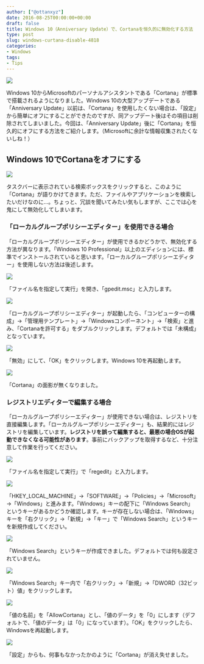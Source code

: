 ```yaml
---
author: ["@ottanxyz"]
date: 2016-08-25T00:00:00+00:00
draft: false
title: Windows 10（Anniversary Update）で、Cortanaを恒久的に無効化する方法
type: post
slug: windows-curtana-disable-4818
categories:
- Windows
tags:
- Tips
---
```


![](160825-57be4460f2674.jpg)






Windows 10からMicrosoftのパーソナルアシスタントである「Cortana」が標準で搭載されるようになりました。Windows 10の大型アップデートである「Anniversary Update」以前は、「Cortana」を使用したくない場合は、「設定」から簡単にオフにすることができたのですが、同アップデート後はその項目は削除されてしまいました。今回は、「Anniversary Update」後に「Cortana」を恒久的にオフにする方法をご紹介します。（Microsoftに余計な情報収集されたくないしね！）





## Windows 10でCortanaをオフにする





![](160825-57be446c7eb7c.png)






タスクバーに表示されている検索ボックスをクリックすると、このように「Cortana」が語りかけてきます。ただ、ファイルやアプリケーションを検索したいだけなのに…。ちょっと、冗談を聞いてみたい気もしますが、ここでは心を鬼にして無効化してしまいます。





### 「ローカルグループポリシーエディター」を使用できる場合





「ローカルグループポリシーエディター」が使用できるかどうかで、無効化する方法が異なります。「Windows 10 Professional」以上のエディションには、標準でインストールされていると思います。「ローカルグループポリシーエディター」を使用しない方法は後述します。





![](160825-57be44714d6a2.png)






「ファイル名を指定して実行」を開き、「gpedit.msc」と入力します。





![](160825-57be44763736a.png)






「ローカルグループポリシーエディター」が起動したら、「コンピューターの構成」→「管理用テンプレート」→「Windowsコンポーネント」→「検索」と進み、「Cortanaを許可する」をダブルクリックします。デフォルトでは「未構成」となっています。





![](160825-57be447b52159.png)






「無効」にして、「OK」をクリックします。Windows 10を再起動します。





![](160825-57be44806b7db.png)






「Cortana」の面影が無くなりました。





### レジストリエディターで編集する場合





「ローカルグループポリシーエディター」が使用できない場合は、レジストリを直接編集します。「ローカルグループポリシーエディター」も、結果的にはレジストリを編集しています。**レジストリを誤って編集すると、最悪の場合OSが起動できなくなる可能性があります**。事前にバックアップを取得するなど、十分注意して作業を行ってください。





![](160825-57be4484b923d.png)






「ファイル名を指定して実行」で「regedit」と入力します。





![](160825-57be448a7e90e.png)






「HKEY_LOCAL_MACHINE」→「SOFTWARE」→「Policies」→「Microsoft」→「Windows」と進みます。「Windows」キーの配下に「Windows Search」というキーがあるかどうか確認します。キーが存在しない場合は、「Windows」キーを「右クリック」→「新規」→「キー」で「Windows Search」というキーを新規作成してください。





![](160825-57be449190e59.png)






「Windows Search」というキーが作成できました。デフォルトでは何も設定されていません。





![](160825-57be4496dd92e.png)






「Windows Search」キー内で「右クリック」→「新規」→「DWORD（32ビット）値」をクリックします。





![](160825-57be449dcb0a9.png)






「値の名前」を「AllowCortana」とし、「値のデータ」を「0」にします（デフォルトで、「値のデータ」は「0」になっています）。「OK」をクリックしたら、Windowsを再起動します。





![](160825-57be44a452f19.png)






「設定」からも、何事もなかったかのように「Cortana」が消え失せました。

